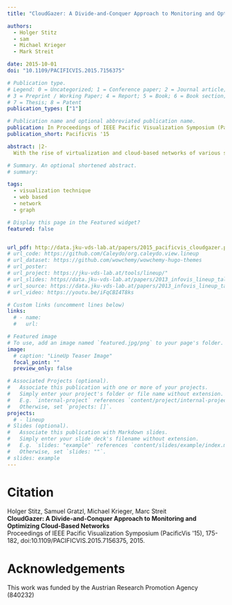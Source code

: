 ```yaml
---
title: "CloudGazer: A Divide-and-Conquer Approach to Monitoring and Optimizing Cloud-Based Networks"

authors:
  - Holger Stitz
  - sam
  - Michael Krieger
  - Mark Streit

date: 2015-10-01
doi: "10.1109/PACIFICVIS.2015.7156375"

# Publication type.
# Legend: 0 = Uncategorized; 1 = Conference paper; 2 = Journal article;
# 3 = Preprint / Working Paper; 4 = Report; 5 = Book; 6 = Book section;
# 7 = Thesis; 8 = Patent
publication_types: ["1"]

# Publication name and optional abbreviated publication name.
publication: In Proceedings of IEEE Pacific Visualization Symposium (PacificVis '15)
publication_short: PacificVis '15

abstract: |2-
  With the rise of virtualization and cloud-based networks of various scales and degrees of complexity, new approaches to managing such infrastructures are required. In these networks, relationships among components can be of arbitrary cardinality (1:1, 1:n, n:m), making it challenging for administrators to investigate which components influence others. In this paper we present CloudGazer, a scalable visualization system that allows users to monitor and optimize cloud-based networks effectively to reduce energy consumption and to increase the quality of service. Instead of visualizing the overall network, we split the graph into semantic perspectives that provide a much simpler view of the network. CloudGazer is a multiple coordinated view system that visualizes either static or live status information about the components of a perspective while reintroducing lost inter-perspective relationships on demand using dynamically created inlays. We demonstrate the effectiveness of CloudGazer in two usage scenarios: The first is based on a real- world network of our domain partners where static performance parameters are used to find an optimal design. In the second scenario we use the VAST 2013 Challenge dataset to demonstrate how the system can be employed with live streaming data.

# Summary. An optional shortened abstract.
# summary:

tags:
  - visualization technique
  - web based
  - network
  - graph

# Display this page in the Featured widget?
featured: false


url_pdf: http://data.jku-vds-lab.at/papers/2015_pacificvis_cloudgazer.pdf
# url_code: https://github.com/Caleydo/org.caleydo.view.lineup
# url_dataset: https://github.com/wowchemy/wowchemy-hugo-themes
# url_poster:
# url_project: https://jku-vds-lab.at/tools/lineup/"
# url_slides: https//data.jku-vds-lab.at/papers/2013_infovis_lineup_talk.pdf
# url_source: https://data.jku-vds-lab.at/papers/2013_infovis_lineup_talk.pptx
# url_video: https://youtu.be/iFqCBI4T8ks

# Custom links (uncomment lines below)
links:
  # - name:
  #   url:

# Featured image
# To use, add an image named `featured.jpg/png` to your page's folder.
image:
  # caption: "LineUp Teaser Image"
  focal_point: ""
  preview_only: false

# Associated Projects (optional).
#   Associate this publication with one or more of your projects.
#   Simply enter your project's folder or file name without extension.
#   E.g. `internal-project` references `content/project/internal-project/index.md`.
#   Otherwise, set `projects: []`.
projects:
  # - lineup
# Slides (optional).
#   Associate this publication with Markdown slides.
#   Simply enter your slide deck's filename without extension.
#   E.g. `slides: "example"` references `content/slides/example/index.md`.
#   Otherwise, set `slides: ""`.
# slides: example
---
```


# Citation

Holger Stitz, Samuel Gratzl, Michael Krieger, Marc Streit <br>
**CloudGazer: A Divide-and-Conquer Approach to Monitoring and Optimizing Cloud-Based Networks** <br>
Proceedings of IEEE Pacific Visualization Symposium (PacificVis '15), 175-182, doi:10.1109/PACIFICVIS.2015.7156375, 2015.

# Acknowledgements

This work was funded by the Austrian Research Promotion Agency (840232)
